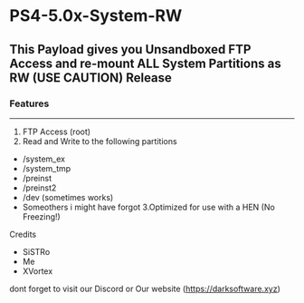 # PS4-5.0x-System-RW

## This Payload gives you Unsandboxed FTP Access and re-mount ALL System Partitions as RW (USE CAUTION) Release


### Features
------------------------------------------------------

1. FTP Access (root)
2. Read and Write to the following partitions
* /system_ex
* /system_tmp
* /preinst
* /preinst2
* /dev (sometimes works)
* Someothers i might have forgot
3.Optimized for use with a HEN (No Freezing!)


Credits 
- SiSTRo
- Me
- XVortex

dont forget to visit our Discord or Our website (https://darksoftware.xyz)
